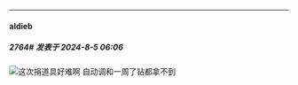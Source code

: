 ﻿
*****

####  aldieb  
##### 2764#       发表于 2024-8-5 06:06

<img src="https://static.saraba1st.com/image/smiley/face2017/004.gif" referrerpolicy="no-referrer">这次捐道具好难啊 自动调和一周了钻都拿不到

